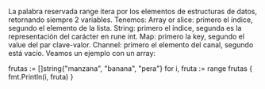 La palabra reservada range itera por los elementos de estructuras de datos, retornando siempre 2 variables. Tenemos:
Array or slice: primero el índice, segundo el elemento de la lista.
String: primero el índice, segunda es la representación del carácter en rune int. 
Map: primero la key, segundo el value del par clave-valor.
Channel: primero el elemento del canal, segundo está vacío.
Veamos un ejemplo con un array:


frutas := []string{"manzana", "banana", "pera"}
for i, fruta := range frutas {
   fmt.Println(i, fruta)
}
